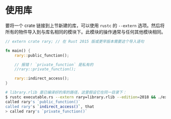 # 使用库

要将一个 crate 链接到上节新建的库，可以使用 `rustc` 的 `--extern` 选项。然后将所有的物件导入到与库名相同的模块下。此模块的操作通常与任何其他模块相同。

```rust
// extern crate rary; // 在 Rust 2015 版或更早版本需要这个导入语句

fn main() {
    rary::public_function();

    // 报错！ `private_function` 是私有的
    //rary::private_function();

    rary::indirect_access();
}
```

```bash
# library.rlib 是已编译好的库的路径，这里假设它在同一目录下：
$ rustc executable.rs --extern rary=library.rlib --edition=2018 && ./executable 
called rary's `public_function()`
called rary's `indirect_access()`, that
> called rary's `private_function()`
```

